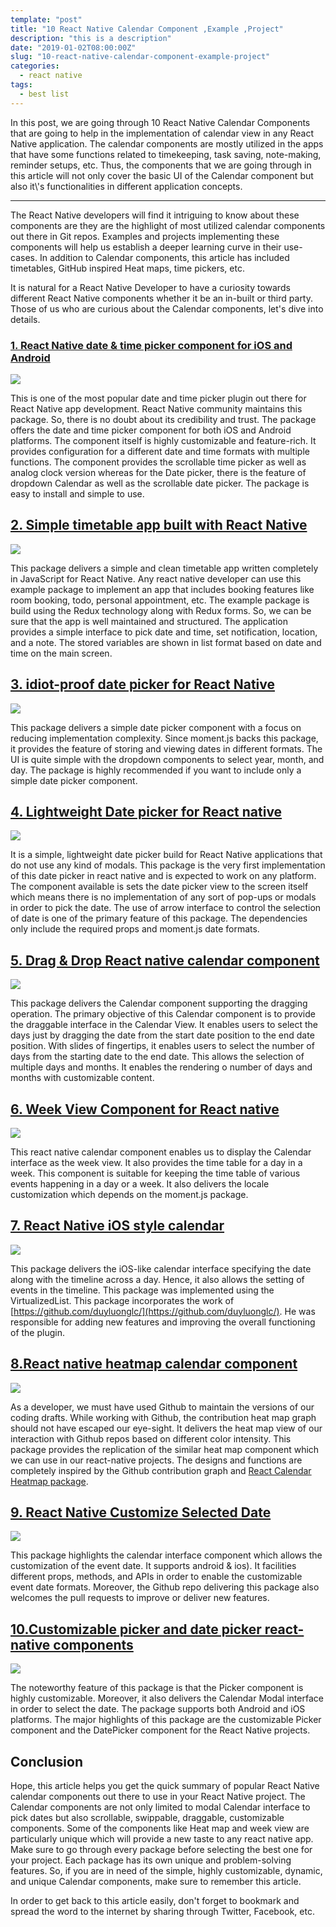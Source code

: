```yaml
---
template: "post"
title: "10 React Native Calendar Component ,Example ,Project"
description: "this is a description"
date: "2019-01-02T08:00:00Z"
slug: "10-react-native-calendar-component-example-project"
categories:
  - react native
tags:
  - best list
---
```


<!-- wp:group -->In this post, we are going through 10 React Native Calendar Components that are going to help in the implementation of calendar view in any React Native application. The calendar components are mostly utilized in the apps that have some functions related to timekeeping, task saving, note-making, reminder setups, etc. Thus, the components that we are going through in this article will not only cover the basic UI of the Calendar component but also it\'s functionalities in different application concepts.
<hr/>
The React Native developers will find it intriguing to know about these components are they are the highlight of most utilized calendar components out there in Git repos. Examples and projects implementing these components will help us establish a deeper learning curve in their use-cases. In addition to Calendar components, this article has included timetables, GitHub inspired Heat maps, time pickers, etc.

It is natural for a React Native Developer to have a curiosity towards different React Native components whether it be an in-built or third party. Those of us who are curious about the Calendar components, let\'s dive into details.

### [1. React Native date & time picker component for iOS and Android](https://kriss.io/react-native-date-time-picker-component-for-ios-and-android/)

![](https://res.cloudinary.com/krissanawat-kaewsanmuang/image/upload/v1593104934/10%20React%20Native%20Calendar%20Component/1.png)

This is one of the most popular date and time picker plugin out there for React Native app development. React Native community maintains this package. So, there is no doubt about its credibility and trust. The package offers the date and time picker component for both iOS and Android platforms. The component itself is highly customizable and feature-rich. It provides configuration for a different date and time formats with multiple functions. The component provides the scrollable time picker as well as analog clock version whereas for the Date picker, there is the feature of dropdown Calendar as well as the scrollable date picker. The package is easy to install and simple to use.

## [2. Simple timetable app built with React Native](https://kriss.io/simple-timetable-app-built-with-react-native/)

![](https://res.cloudinary.com/krissanawat-kaewsanmuang/image/upload/v1593104934/10%20React%20Native%20Calendar%20Component/2.gif)

This package delivers a simple and clean timetable app written completely in JavaScript for React Native. Any react native developer can use this example package to implement an app that includes booking features like room booking, todo, personal appointment, etc. The example package is build using the Redux technology along with Redux forms. So, we can be sure that the app is well maintained and structured. The application provides a simple interface to pick date and time, set notification, location, and a note. The stored variables are shown in list format based on date and time on the main screen.

## [3. idiot-proof date picker for React Native](https://kriss.io/idiot-proof-date-picker-for-react-native/)

![](https://res.cloudinary.com/krissanawat-kaewsanmuang/image/upload/v1593104934/10%20React%20Native%20Calendar%20Component/3.gif)

This package delivers a simple date picker component with a focus on reducing implementation complexity. Since moment.js backs this package, it provides the feature of storing and viewing dates in different formats. The UI is quite simple with the dropdown components to select year, month, and day. The package is highly recommended if you want to include only a simple date picker component.

## [4. Lightweight Date picker for React native](https://kriss.io/lightweight-date-picker-for-react-native/)

![](https://res.cloudinary.com/krissanawat-kaewsanmuang/image/upload/v1593104934/10%20React%20Native%20Calendar%20Component/4.png)

It is a simple, lightweight date picker build for React Native applications that do not use any kind of modals. This package is the very first implementation of this date picker in react native and is expected to work on any platform. The component available is sets the date picker view to the screen itself which means there is no implementation of any sort of pop-ups or modals in order to pick the date. The use of arrow interface to control the selection of date is one of the primary feature of this package. The dependencies only include the required props and moment.js date formats.

## [5. Drag & Drop React native calendar component](https://kriss.io/drag-drop-react-native-calendar-component/)

![](https://res.cloudinary.com/krissanawat-kaewsanmuang/image/upload/v1593104935/10%20React%20Native%20Calendar%20Component/5.gif)

This package delivers the Calendar component supporting the dragging operation. The primary objective of this Calendar component is to provide the draggable interface in the Calendar View. It enables users to select the days just by dragging the date from the start date position to the end date position. With slides of fingertips, it enables users to select the number of days from the starting date to the end date. This allows the selection of multiple days and months. It enables the rendering o number of days and months with customizable content.

## [6. Week View Component for React native](https://kriss.io/week-view-component-for-react-native/)

![](https://res.cloudinary.com/krissanawat-kaewsanmuang/image/upload/v1593104934/10%20React%20Native%20Calendar%20Component/6.gif)

This react native calendar component enables us to display the Calendar interface as the week view. It also provides the time table for a day in a week. This component is suitable for keeping the time table of various events happening in a day or a week. It also delivers the locale customization which depends on the moment.js package.

## [7. React Native iOS style calendar](https://kriss.io/react-native-ios-style-calendar/)

![](https://res.cloudinary.com/krissanawat-kaewsanmuang/image/upload/v1593104934/10%20React%20Native%20Calendar%20Component/7.png)

This package delivers the iOS-like calendar interface specifying the date along with the timeline across a day. Hence, it also allows the setting of events in the timeline. This package was implemented using the VirtualizedList. This package incorporates the work of [https://github.com/duyluonglc/](https://github.com/duyluonglc/). He was responsible for adding new features and improving the overall functioning of the plugin.

## [8.React native heatmap calendar component](https://kriss.io/react-native-heatmap-calendar-component/)

![](https://res.cloudinary.com/krissanawat-kaewsanmuang/image/upload/v1593104934/10%20React%20Native%20Calendar%20Component/8.jpg)

As a developer, we must have used Github to maintain the versions of our coding drafts. While working with Github, the contribution heat map graph should not have escaped our eye-sight. It delivers the heat map view of our interaction with Github repos based on different color intensity. This package provides the replication of the similar heat map component which we can use in our react-native projects. The designs and functions are completely inspired by the Github contribution graph and [React Calendar Heatmap package](https://github.com/patientslikeme/react-calendar-heatmap).

## [9. React Native Customize Selected Date](https://kriss.io/react-native-customize-selected-date/)

![](https://res.cloudinary.com/krissanawat-kaewsanmuang/image/upload/v1593104934/10%20React%20Native%20Calendar%20Component/9.gif)

This package highlights the calendar interface component which allows the customization of the event date. It supports android & ios). It facilities different props, methods, and APIs in order to enable the customizable event date formats. Moreover, the Github repo delivering this package also welcomes the pull requests to improve or deliver new features.

## [10.Customizable picker and date picker react-native components](https://kriss.io/customizable-picker-and-date-picker-react-native-components/)

![](https://res.cloudinary.com/krissanawat-kaewsanmuang/image/upload/v1593104934/10%20React%20Native%20Calendar%20Component/10.gif)

The noteworthy feature of this package is that the Picker component is highly customizable. Moreover, it also delivers the Calendar Modal interface in order to select the date. The package supports both Android and iOS platforms. The major highlights of this package are the customizable Picker component and the DatePicker component for the React Native projects.

## Conclusion

Hope, this article helps you get the quick summary of popular React Native calendar components out there to use in your React Native project. The Calendar components are not only limited to modal Calendar interface to pick dates but also scrollable, swippable, draggable, customizable components. Some of the components like Heat map and week view are particularly unique which will provide a new taste to any react native app. Make sure to go through every package before selecting the best one for your project. Each package has its own unique and problem-solving features. So, if you are in need of the simple, highly customizable, dynamic, and unique Calendar components, make sure to remember this article.

In order to get back to this article easily, don\'t forget to bookmark and spread the word to the internet by sharing through Twitter, Facebook, etc.
